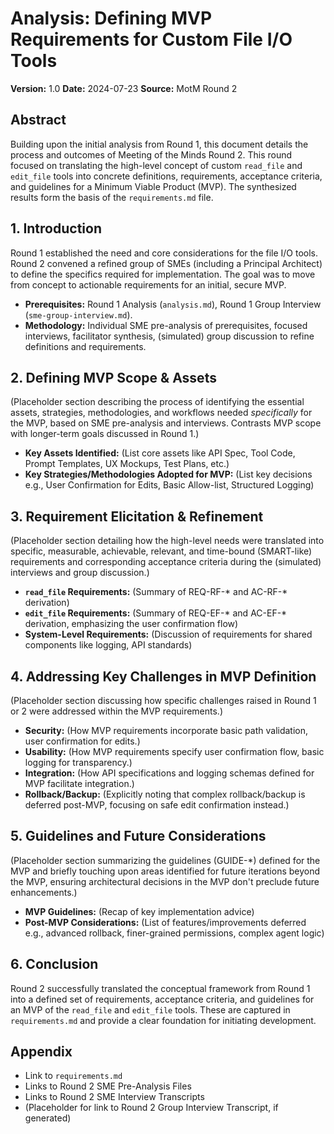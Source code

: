 # Analysis: Defining MVP Requirements for Custom File I/O Tools

**Version:** 1.0
**Date:** 2024-07-23
**Source:** MotM Round 2

## Abstract

Building upon the initial analysis from Round 1, this document details the process and outcomes of Meeting of the Minds Round 2. This round focused on translating the high-level concept of custom `read_file` and `edit_file` tools into concrete definitions, requirements, acceptance criteria, and guidelines for a Minimum Viable Product (MVP). The synthesized results form the basis of the `requirements.md` file.

## 1. Introduction

Round 1 established the need and core considerations for the file I/O tools. Round 2 convened a refined group of SMEs (including a Principal Architect) to define the specifics required for implementation. The goal was to move from concept to actionable requirements for an initial, secure MVP.

*   **Prerequisites:** Round 1 Analysis (`analysis.md`), Round 1 Group Interview (`sme-group-interview.md`).
*   **Methodology:** Individual SME pre-analysis of prerequisites, focused interviews, facilitator synthesis, (simulated) group discussion to refine definitions and requirements.

## 2. Defining MVP Scope & Assets

(Placeholder section describing the process of identifying the essential assets, strategies, methodologies, and workflows needed *specifically* for the MVP, based on SME pre-analysis and interviews. Contrasts MVP scope with longer-term goals discussed in Round 1.)

*   **Key Assets Identified:** (List core assets like API Spec, Tool Code, Prompt Templates, UX Mockups, Test Plans, etc.)
*   **Key Strategies/Methodologies Adopted for MVP:** (List key decisions e.g., User Confirmation for Edits, Basic Allow-list, Structured Logging)

## 3. Requirement Elicitation & Refinement

(Placeholder section detailing how the high-level needs were translated into specific, measurable, achievable, relevant, and time-bound (SMART-like) requirements and corresponding acceptance criteria during the (simulated) interviews and group discussion.)

*   **`read_file` Requirements:** (Summary of REQ-RF-* and AC-RF-* derivation)
*   **`edit_file` Requirements:** (Summary of REQ-EF-* and AC-EF-* derivation, emphasizing the user confirmation flow)
*   **System-Level Requirements:** (Discussion of requirements for shared components like logging, API standards)

## 4. Addressing Key Challenges in MVP Definition

(Placeholder section discussing how specific challenges raised in Round 1 or 2 were addressed within the MVP requirements.)

*   **Security:** (How MVP requirements incorporate basic path validation, user confirmation for edits.)
*   **Usability:** (How MVP requirements specify user confirmation flow, basic logging for transparency.)
*   **Integration:** (How API specifications and logging schemas defined for MVP facilitate integration.)
*   **Rollback/Backup:** (Explicitly noting that complex rollback/backup is deferred post-MVP, focusing on safe edit confirmation instead.)

## 5. Guidelines and Future Considerations

(Placeholder section summarizing the guidelines (GUIDE-*) defined for the MVP and briefly touching upon areas identified for future iterations beyond the MVP, ensuring architectural decisions in the MVP don't preclude future enhancements.)

*   **MVP Guidelines:** (Recap of key implementation advice)
*   **Post-MVP Considerations:** (List of features/improvements deferred e.g., advanced rollback, finer-grained permissions, complex agent logic)

## 6. Conclusion

Round 2 successfully translated the conceptual framework from Round 1 into a defined set of requirements, acceptance criteria, and guidelines for an MVP of the `read_file` and `edit_file` tools. These are captured in `requirements.md` and provide a clear foundation for initiating development.

## Appendix

*   Link to `requirements.md`
*   Links to Round 2 SME Pre-Analysis Files
*   Links to Round 2 SME Interview Transcripts
*   (Placeholder for link to Round 2 Group Interview Transcript, if generated) 